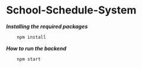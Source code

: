# School-Schedule-System

***Installing the required packages*** 
```bash
    npm install
```

***How to run the backend***
```bash
    npm start
```